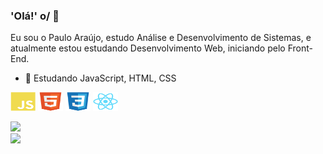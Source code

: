 ### 'Olá!' o/ 👋
  Eu sou o Paulo Araújo, estudo Análise e Desenvolvimento de Sistemas, e atualmente estou estudando Desenvolvimento Web, iniciando pelo Front-End. 

- 🌱 Estudando JavaScript, HTML, CSS



<div>
 <img align="center" alt="Paulo-Js" height="30" width="40" src="https://raw.githubusercontent.com/devicons/devicon/master/icons/javascript/javascript-plain.svg">
 <img align="center" alt="Paulo-HTML" height="30" width="40" src="https://raw.githubusercontent.com/devicons/devicon/master/icons/html5/html5-original.svg">
 <img align="center" alt="Pauo-CSS" height="30" width="40" src="https://raw.githubusercontent.com/devicons/devicon/master/icons/css3/css3-original.svg">
 <img align="center" alt="Paulo-React" height="30" width="40" src="https://raw.githubusercontent.com/devicons/devicon/master/icons/react/react-original.svg">
</div>
<br>
<div>
  <a href="https://www.linkedin.com/in/pauloarauj/" target="_blank"><img src="https://img.shields.io/badge/-LinkedIn-%230077B5?style=for-the-badge&logo=linkedin&logoColor=white" target="_blank"></a> 
  
</div>
  <div align="left">
  <a href="https://github.com/pauloaraj">
  <img height="180em" src="https://github-readme-stats.vercel.app/api?username=pauloaraj&show_icons=true&theme=dark&include_all_commits=true&count_private=true"/>
  
</div>
<br>
 

